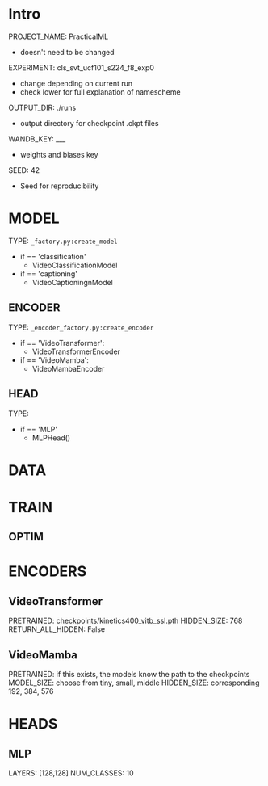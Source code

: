 # Intro
PROJECT_NAME: PracticalML
- doesn't need to be changed

EXPERIMENT: cls_svt_ucf101_s224_f8_exp0
- change depending on current run
- check lower for full explanation of namescheme

OUTPUT_DIR: ./runs
- output directory for checkpoint .ckpt files

WANDB_KEY: ___
- weights and biases key

SEED: 42
- Seed for reproducibility

# MODEL
TYPE: `_factory.py:create_model` 
- if == 'classification'
    - VideoClassificationModel 
- if == 'captioning'
    - VideoCaptioningnModel

## ENCODER
TYPE: `_encoder_factory.py:create_encoder` 
- if == 'VideoTransformer':
    - VideoTransformerEncoder
- if == 'VideoMamba':
    - VideoMambaEncoder

## HEAD
TYPE:
- if == 'MLP'
    - MLPHead()

# DATA

# TRAIN

## OPTIM

# ENCODERS
## VideoTransformer
PRETRAINED: checkpoints/kinetics400_vitb_ssl.pth
HIDDEN_SIZE: 768
RETURN_ALL_HIDDEN: False

## VideoMamba
PRETRAINED: if this exists, the models know the path to the checkpoints
MODEL_SIZE:  choose from   tiny, small, middle
HIDDEN_SIZE: corresponding 192,  384,   576

# HEADS
## MLP
LAYERS: [128,128]
NUM_CLASSES: 10